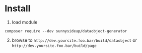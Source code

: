 # Install

1. load module
```
composer require --dev sunnysideup/dataobject-generator
```

2. browse to `http://dev.yoursite.foo.bar/build/dataobject` or `http://dev.yoursite.foo.bar/build/page`

